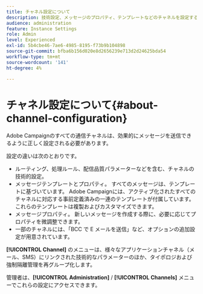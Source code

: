 ```yaml
---
title: チャネル設定について
description: 技術設定、メッセージのプロパティ、テンプレートなどのチャネルを設定する方法について説明します
audience: administration
feature: Instance Settings
role: Admin
level: Experienced
exl-id: 5b4cbe46-7ae6-4985-8195-f73b9b104898
source-git-commit: bfba6b156d020e8d2656239e713d2d24625bda54
workflow-type: tm+mt
source-wordcount: '141'
ht-degree: 4%

---
```


# チャネル設定について{#about-channel-configuration}

Adobe Campaignのすべての通信チャネルは、効果的にメッセージを送信できるように正しく設定される必要があります。

設定の違いは次のとおりです。

* ルーティング、処理ルール、配信品質パラメーターなどを含む、チャネルの技術的設定。
* メッセージテンプレートとプロパティ。 すべてのメッセージは、テンプレートに基づいています。 Adobe Campaignには、アクティブ化されたすべてのチャネルに対応する事前定義済みの一連のテンプレートが付属しています。 これらのテンプレートは複製およびカスタマイズできます。
* メッセージプロパティ。 新しいメッセージを作成する際に、必要に応じてプロパティを微調整できます。
* 一部のチャネルには、「BCC で E メールを送信」など、オプションの追加設定が用意されています。

**[!UICONTROL Channel]** のメニューは、様々なアプリケーションチャネル（メール、SMS）にリンクされた技術的なパラメーターのほか、タイポロジおよび強制隔離管理を再グループ化します。

管理者は、**[!UICONTROL Administration]** / **[!UICONTROL Channels]** メニューでこれらの設定にアクセスできます。
